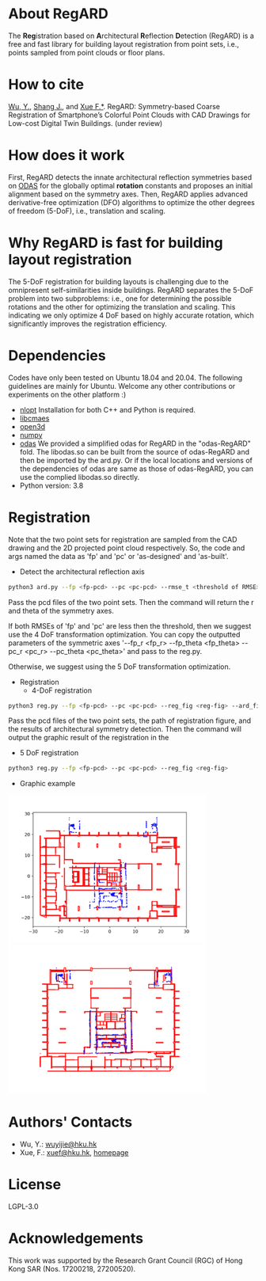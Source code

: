 # About RegARD

The **Reg**istration based on **A**rchitectural **R**eflection **D**etection (RegARD) is a free and fast library for building layout registration from point sets, i.e., points sampled from point clouds or floor plans.

# How to cite

[Wu, Y.](mailto:wuyijie@hku.hk?subject=[GitHub]RegARD), [Shang J.](mailto:jgshang@cug.edu.cn?subject=[GitHub]RegARD), and [Xue F.*](mailto:xuef@hku.hk?subject=[GitHub]RegARD). RegARD: Symmetry-based Coarse Registration of Smartphone’s Colorful Point Clouds with CAD Drawings for Low-cost Digital Twin Buildings. (under review)

# How does it work

First, RegARD detects the innate architectural reflection symmetries based on [ODAS](//github.com/ffxue/odas) for the globally optimal **rotation** constants and proposes an initial alignment based on the symmetry axes. 
Then, RegARD applies advanced derivative-free optimization (DFO) algorithms to optimize the other degrees of freedom (5-DoF), i.e., translation and scaling. 

# Why RegARD is fast for building layout registration
The 5-DoF registration for building layouts is challenging due to the omnipresent self-similarities inside buildings. RegARD separates the 5-DoF problem into two subproblems: i.e., one for determining the possible rotations and the other for optimizing the translation and scaling. This indicating we only optimize 4 DoF based on highly accurate rotation, which significantly improves the registration efficiency. 

# Dependencies

Codes have only been tested on Ubuntu 18.04 and 20.04. The following guidelines are mainly for Ubuntu. 
Welcome any other contributions or experiments on the other platform :)

- [nlopt](//nlopt.readthedocs.io/) 
Installation for both C++ and Python is required. 
- [libcmaes](//github.com/beniz/libcmaes)   
- [open3d](//pypi.org/project/open3d/)
- [numpy](//pypi.org/project/numpy/)
- [odas](//github.com/ffxue/odas)
We provided a simplified odas for RegARD in the "odas-RegARD" fold. The libodas.so can be built from the source of odas-RegARD and then be imported by the ard.py. Or if the local locations and versions of the dependencies of odas are same as those of odas-RegARD, you can use the complied libodas.so directly.
- Python version: 3.8

# Registration

Note that the two point sets for registration are sampled from the CAD drawing and the 2D projected point cloud respectively. So, the code and args named the data as 'fp' and 'pc' or 'as-designed' and 'as-built'.

- Detect the architectural reflection axis
```sh
python3 ard.py --fp <fp-pcd> --pc <pc-pcd> --rmse_t <threshold of RMSE>
```
Pass the pcd files of the two point sets. Then the command will return the r and theta of the symmetry axes. 

If both RMSEs of 'fp' and 'pc' are less then the threshold, then we suggest use the 4 DoF transformation optimization. You can copy the outputted parameters of the symmetric axes '--fp_r <fp_r> --fp_theta <fp_theta> --pc_r <pc_r> --pc_theta <pc_theta>' and pass to the reg.py.

Otherwise, we suggest using the 5 DoF transformation optimization. 

- Registration
  - 4-DoF registration 
```sh
python3 reg.py --fp <fp-pcd> --pc <pc-pcd> --reg_fig <reg-fig> --ard_fig <ard-fig> --fp_r <fp_r> --fp_theta <fp_theta> --pc_r <pc_r> --pc_theta <pc_theta>
```
Pass the pcd files of the two point sets, the path of registration figure, and the results of architectural symmetry detection. Then the command will output the graphic result of the registration in the <reg-fig>
  - 5 DoF registration
```sh
python3 reg.py --fp <fp-pcd> --pc <pc-pcd> --reg_fig <reg-fig>
```
- Graphic example
<img src="./before.png" alt="Before registration" width="400"/>
<img src="./after.png" alt="After registration" width="400"/>

# Authors' Contacts

- Wu, Y.: [wuyijie@hku.hk](mailto:wuyijie@hku.hk?subject=[GitHub]RegARD)
- Xue, F.: [xuef@hku.hk](mailto:xuef@hku.hk?subject=[GitHub]RegARD), [homepage](//frankxue.com/)

# License

LGPL-3.0

# Acknowledgements

This work was supported by the Research Grant Council (RGC) of Hong Kong SAR (Nos. 17200218, 27200520).

